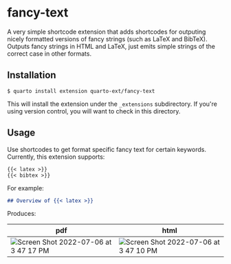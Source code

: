 # fancy-text

A very simple shortcode extension that adds shortcodes for outputing nicely formatted versions of fancy strings (such as LaTeX and BibTeX). Outputs fancy strings in HTML and LaTeX, just emits simple strings of the correct case in other formats. 

## Installation

```
$ quarto install extension quarto-ext/fancy-text
```

This will install the extension under the `_extensions` subdirectory. If you're using version control, you will want to check in this directory.

## Usage

Use shortcodes to get format specific fancy text for certain keywords. Currently, this extension supports:

```
{{< latex >}}
{{< bibtex >}}
```

For example:

```markdown
## Overview of {{< latex >}}

```

Produces:


| pdf | html |
|---|---|
| ![Screen Shot 2022-07-06 at 3 47 17 PM](https://user-images.githubusercontent.com/261654/177630954-bc3e17f1-3bbe-4f35-9a2c-7aae67015f89.png) | ![Screen Shot 2022-07-06 at 3 47 10 PM](https://user-images.githubusercontent.com/261654/177630933-d3d8b819-a564-4fbb-9fce-93fa4236a7f1.png) |









